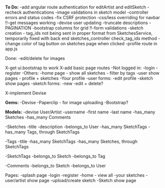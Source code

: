 **To Do:**
-add angular route authentication for editArtist and editSketch
-recheck authentications
-image validations in sketch model
-controller errors and status codes
-fix CSRF protection
-css/less overriding for navbar
!!-get messages working
-devise user updating
-truncate descriptions
-PAGINATION
-bootstrap columns for grid
!!-form validations
-sketch creation - tag_ids not being sent in proper format from SketchesService, temporarily fixed with back end sketches_controller check_tag_ids method
-change color of tag button on sketches page when clicked
-profile route in app.js

Done:
-edit/delete for images

X-get ui.bootstrap to work
X-add basic page routes
	-Not logged in:
		-login
		-register
	-Others:
		-home page - show all sketches - filter by tags
		-user show pages - profile + sketches
			-Your profile
		-user forms:
			-edit profile
		-sketch show pages
		-sketch forms:
			-new
			-edit + delete?

X-implement Devise


**Gems:**
-Devise
-Paperclip - for image uploading
-Bootstrap?

**Models:**
-devise User/Artist
	-username
	-first name
	-last name
	-has_many Sketches
	-has_many Comments

-Sketches
	-title
	-description
	-belongs_to User
	-has_many SketchTags
	-has_many Tags, through SketchTags

-Tags
	-title
	-has_many SketchTags
	-has_many Sketches, through SketchTags

-SketchTags
	-belongs_to Sketch
	-belongs_to Tag

-Comments
	-belongs_to Sketch
	-belongs_to User

Pages:
-splash page
-login
-register
-home - view all
-your sketches
-user/artist show page
-upload/create sketch
-Sketch show page
